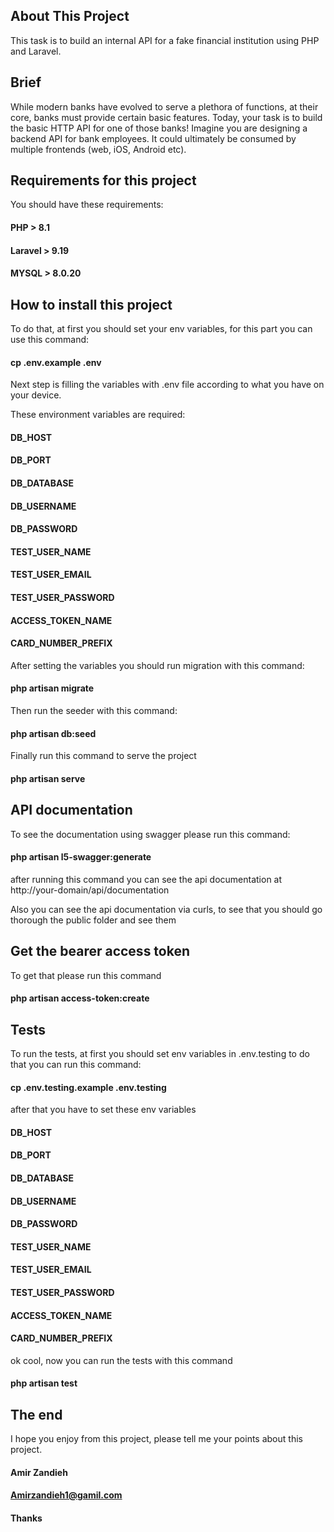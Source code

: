 ## About This Project

This task is to build an internal API for a fake financial institution using PHP and
Laravel.

## Brief

While modern banks have evolved to serve a plethora of functions, at their core, banks must
provide certain basic features. Today, your task is to build the basic HTTP API for one of
those banks! Imagine you are designing a backend API for bank employees. It could
ultimately be consumed by multiple frontends (web, iOS, Android etc).

## Requirements for this project
You should have these requirements:
#### PHP > 8.1
#### Laravel > 9.19
#### MYSQL > 8.0.20

## How to install this project

To do that, at first you should set your env variables,
for this part you can use this command:
#### cp .env.example .env

Next step is filling the variables with .env file according to
what you have on your device.

These environment variables are required:
#### DB_HOST
#### DB_PORT
#### DB_DATABASE
#### DB_USERNAME
#### DB_PASSWORD

#### TEST_USER_NAME
#### TEST_USER_EMAIL
#### TEST_USER_PASSWORD

#### ACCESS_TOKEN_NAME
#### CARD_NUMBER_PREFIX

After setting the variables you should run migration with this command: 
#### php artisan migrate

Then run the seeder with this command:
#### php artisan db:seed

Finally run this command to serve the project
#### php artisan serve

## API documentation
To see the documentation using swagger please run this command:
#### php artisan l5-swagger:generate
after running this command you can see the api documentation at http://your-domain/api/documentation

Also you can see the api documentation via curls, to see that you should go thorough the public folder and see them

## Get the bearer access token
To get that please run this command
#### php artisan access-token:create

## Tests

To run the tests, at first you should set env variables in .env.testing
to do that you can run this command: 
#### cp .env.testing.example .env.testing
after that you have to set these env variables
#### DB_HOST
#### DB_PORT
#### DB_DATABASE
#### DB_USERNAME
#### DB_PASSWORD

#### TEST_USER_NAME
#### TEST_USER_EMAIL
#### TEST_USER_PASSWORD

#### ACCESS_TOKEN_NAME
#### CARD_NUMBER_PREFIX

ok cool, now you can run the tests with this command
#### php artisan test


## The end
I hope you enjoy from this project, please tell me your points about this project.

#### Amir Zandieh
#### Amirzandieh1@gamil.com

#### Thanks
